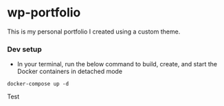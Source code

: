 # wp-portfolio
This is my personal portfolio I created using a custom theme. 

### Dev setup

- In your terminal, run the below command to build, create, and start the Docker containers in detached mode

```
docker-compose up -d
```


Test